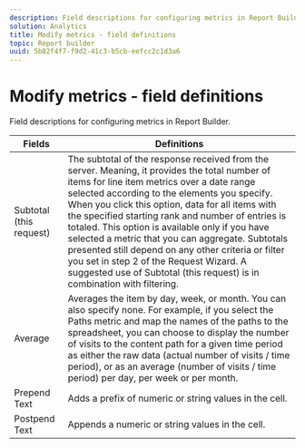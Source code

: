 ```yaml
---
description: Field descriptions for configuring metrics in Report Builder.
solution: Analytics
title: Modify metrics - field definitions
topic: Report builder
uuid: 5b82f4f7-f9d2-41c3-b5cb-eefcc2c1d3a6
---
```


# Modify metrics - field definitions

Field descriptions for configuring metrics in Report Builder.

| Fields | Definitions |
|--- |--- |
|Subtotal (this request)|The subtotal of the response received from the server. Meaning, it provides the total number of items for line item metrics over a date range selected according to the elements you specify. When you click this option, data for all items with the specified starting rank and number of entries is totaled.  This option is available only if you have selected a metric that you can aggregate. Subtotals presented still depend on any other criteria or filter you set in step 2 of the  Request Wizard. A suggested use of Subtotal (this request) is in combination with filtering.|
|Average|Averages the item by day, week, or month. You can also specify none.  For example, if you select the  Paths metric and map the names of the paths to the spreadsheet, you can choose to display the number of visits to the content path for a given time period as either the raw data (actual number of visits / time period), or as an average (number of visits / time period) per day, per week or per month.|
|Prepend Text|Adds a prefix of numeric or string values in the cell.|
|Postpend Text|Appends a numeric or string values in the cell.|
